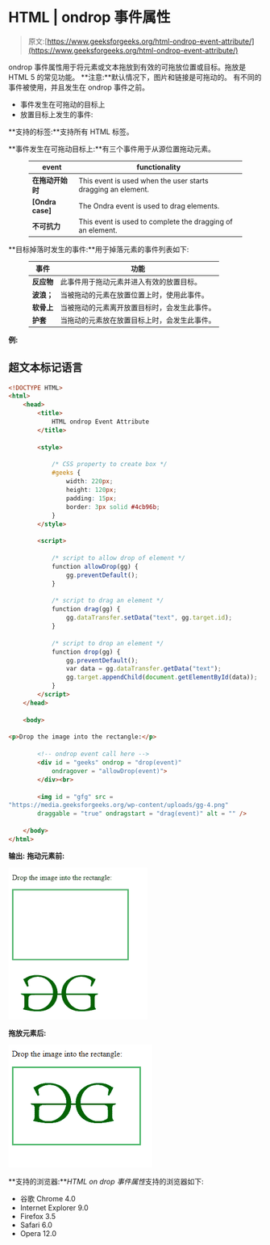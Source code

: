 # HTML | ondrop 事件属性

> 原文:[https://www.geeksforgeeks.org/html-ondrop-event-attribute/](https://www.geeksforgeeks.org/html-ondrop-event-attribute/)

ondrop 事件属性用于将元素或文本拖放到有效的可拖放位置或目标。拖放是 HTML 5 的常见功能。
**注意:**默认情况下，图片和链接是可拖动的。
有不同的事件被使用，并且发生在 ondrop 事件之前。

*   事件发生在可拖动的目标上
*   放置目标上发生的事件:

**支持的标签:**支持所有 HTML 标签。

**事件发生在可拖动目标上:**有三个事件用于从源位置拖动元素。

<figure class="table">

| event | functionality |
| --- | --- |
| **在拖动开始时** | This event is used when the user starts dragging an element. |
| **[Ondra case]** | The Ondra event is used to drag elements. |
| **不可抗力** | This event is used to complete the dragging of an element. |

</figure>

**目标掉落时发生的事件:**用于掉落元素的事件列表如下:

<figure class="table">

| 事件 | 功能 |
| --- | --- |
| **反应物** | 此事件用于拖动元素并进入有效的放置目标。 |
| **波浪；** | 当被拖动的元素在放置位置上时，使用此事件。 |
| **软骨上** | 当被拖动的元素离开放置目标时，会发生此事件。 |
| **护套** | 当拖动的元素放在放置目标上时，会发生此事件。 |

</figure>

**例:**

## 超文本标记语言

```html
<!DOCTYPE HTML>
<html>
    <head>
        <title>
            HTML ondrop Event Attribute
        </title>

        <style>

            /* CSS property to create box */
            #geeks {
                width: 220px;
                height: 120px;
                padding: 15px;
                border: 3px solid #4cb96b;
            }
        </style>

        <script>

            /* script to allow drop of element */
            function allowDrop(gg) {
                gg.preventDefault();
            }

            /* script to drag an element */
            function drag(gg) {
                gg.dataTransfer.setData("text", gg.target.id);
            }

            /* script to drop an element */
            function drop(gg) {
                gg.preventDefault();
                var data = gg.dataTransfer.getData("text");
                gg.target.appendChild(document.getElementById(data));
            }
        </script>
    </head>

    <body>

<p>Drop the image into the rectangle:</p>

        <!-- ondrop event call here -->
        <div id = "geeks" ondrop = "drop(event)"
            ondragover = "allowDrop(event)">
        </div><br>

        <img id = "gfg" src =
"https://media.geeksforgeeks.org/wp-content/uploads/gg-4.png"
        draggable = "true" ondragstart = "drag(event)" alt = "" />

    </body>
</html>                                  
```

**输出:**
**拖动元素前:**

![](img/7d7d0dff0224ab572f046b6f1bfd0527.png)

**拖放元素后:**

![](img/80dbabf2b7003fe95fd9ef1c38e5b1c4.png)

**支持的浏览器:***HTML on drop 事件属性*支持的浏览器如下:

*   谷歌 Chrome 4.0
*   Internet Explorer 9.0
*   Firefox 3.5
*   Safari 6.0
*   Opera 12.0